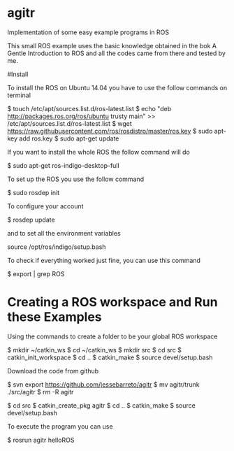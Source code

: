 # agitr
Implementation of some easy example programs in ROS



This small ROS example uses the basic knowledge obtained in the bok A Gentle Introduction to ROS and all the codes came from there and tested by me.

#Install

To install the ROS on Ubuntu 14.04 you have to use the follow commands on terminal

$ touch /etc/apt/sources.list.d/ros-latest.list
$ echo "deb http://packages.ros.org/ros/ubuntu trusty main" >> /etc/apt/sources.list.d/ros-latest.list 
$ wget https://raw.githubusercontent.com/ros/rosdistro/master/ros.key
$ sudo apt-key add ros.key
$ sudo apt-get update

If you want to install the whole ROS the follow command will do

$ sudo apt-get ros-indigo-desktop-full

To set up the ROS you use the follow command

$ sudo rosdep init

To configure your account

$ rosdep update

and to set all the environment variables

source /opt/ros/indigo/setup.bash

To check if everything worked just fine, you can use this command

$ export | grep ROS

# Creating a ROS workspace and Run these Examples

Using the commands to create a folder to be your global ROS workspace

$ mkdir ~/catkin_ws
$ cd ~/catkin_ws
$ mkdir src
$ cd src
$ catkin_init_workspace
$ cd ..
$ catkin_make
$ source devel/setup.bash


Download the code from github

$ svn export https://github.com/jessebarreto/agitr
$ mv agitr/trunk ./src/agitr
$ rm -R agitr

$ cd src
$ catkin_create_pkg agitr
$ cd ..
$ catkin_make
$ source devel/setup.bash


To execute the program you can use

$ rosrun agitr helloROS






